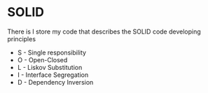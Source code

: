 # SOLID

There is I store my code that describes the SOLID code developing principles

- S - Single responsibility
- O - Open-Closed
- L - Liskov Substitution
- I - Interface Segregation
- D - Dependency Inversion